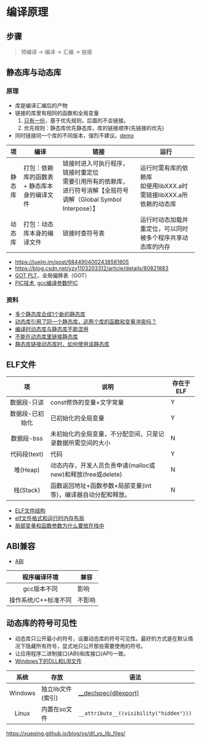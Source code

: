 # 编译原理
## 步骤
> 预编译 -> 编译 -> 汇编 -> 链接

## 静态库与动态库
### 原理
* 库是编译汇编后的产物
* 链接的库里有相同的函数和全局变量
  1. [只有一份](https://blog.csdn.net/sepnineth/article/details/49456889)，基于优先规则，后面的不会链接。
  1. 优先规则：静态库优先静态库，库的链接顺序(先链接的优先)
* 同时链接同一个库的不同版本，强烈不建议。[demo](https://github.com/andrewwang79/cpp.practice/tree/master/libtest)

| 项 | 编译 | 链接 | 运行 |
| :-: | - | - | - |
| 静态库 | 打包：依赖库的函数表 + 静态库本身的编译文件 | 链接时进入可执行程序，链接时重定位 <br> 需要引用所有的依赖库，进行符号消解【全局符号调解（Global Symbol Interpose）】 | 运行时需有库的依赖库 <br> 如使用libXXX.a时需链接libXXX.a所依赖的动态库 |
| 动态库 | 打包：动态库本身的编译文件 | 链接时查符号表 | 运行时动态加载并重定位，可以同时被多个程序共享动态库的内存 |

* https://juejin.im/post/6844904002438561805
* https://blog.csdn.net/yzy1103203312/article/details/80821883
* [GOT PLT](https://blog.csdn.net/u011987514/article/details/67716639)，全局偏移表（GOT）
* [PIC技术](https://blog.csdn.net/loushuai/article/details/50493603), [gcc编译参数fPIC](https://blog.csdn.net/itworld123/article/details/117587091)

### 资料
* [多个静态库合成1个新的静态库](https://blog.csdn.net/u010977122/article/details/103679549)
* [动态库引用了同一个静态库，这两个库的函数和变量冲突吗？](https://www.zhihu.com/question/483902203)
* [编译时动态库与静态库不能混用](https://www.cnblogs.com/GengMingYan/p/14800319.html)
* [不能在动态库里链接静态库](https://liam.page/2017/04/03/not-to-link-libstdc-statically-and-why/)
* [静态库链接动态库时，如何使用该静态库](https://www.cnblogs.com/fnlingnzb-learner/p/8119729.html)

## ELF文件
| 项 | 说明 | 存在于ELF |
| :-: | - | - |
| 数据段-只读 | const修饰的变量+文字常量 | Y |
| 数据段-已初始化 | 已初始化的全局变量 | Y |
| 数据段-bss | 未初始化的全局变量，不分配空间，只是记录数据所需空间的大小 | N |
| 代码段(text) | 代码 | Y |
| 堆(Heap) | 动态内存，开发人员负责申请(malloc或new)和释放(free或delete) | N |
| 栈(Stack) | 函数返回地址+函数参数+局部变量(int等)，编译器自动分配和释放。 | N |

* [ELF文件结构](http://chuquan.me/2018/05/21/elf-introduce/)
* [elf文件格式和运行时内存布局](http://blog.sina.com.cn/s/blog_4ed962ae01013vhr.html)
* [局部变量和函数参数为什么要放在栈中](https://www.jianshu.com/p/ac325bd601f8)

## ABI兼容
* [ABI](https://gcc.gnu.org/onlinedocs/libstdc++/manual/abi.html)

| 程序编译环境 | 兼容 |
| :-: | - |
| gcc版本不同 | 影响 |
| 操作系统/C++标准不同 | 不影响 |

## 动态库的符号可见性
* 动态库只公开最小的符号，设置动态库的符号可见性。最好的方式是在默认情况下隐藏所有符号，显式地只公开那些需要使用的符号。
* 让应用程序二进制接口(ABI)和库接口(API)一致。
* [Windows下的DLL和LIB文件](https://xueqing.github.io/blog/vs/dll_vs_lib_files/)

| 系统 | 存放 | 语法 |
| :-: | - | - |
| Windows | 独立lib文件(索引) | [__declspec(dllexport)](https://blog.csdn.net/qwq1503/article/details/85696279) |
| Linux | 内置在so文件 | `__attribute__((visibility("hidden")))` |
https://xueqing.github.io/blog/vs/dll_vs_lib_files/
